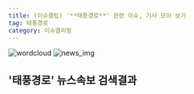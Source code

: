 ```yaml
---
title: (이슈클립) '**태풍경로**' 관련 이슈, 기사 모아 보기
tag: 태풍경로
category: 이슈클리핑
---
```

![wordcloud](https://s3.ap-northeast-2.amazonaws.com/lyrics101-wordcloud/2018-10-05-1538698521.png)
![news_img](https://user-images.githubusercontent.com/42597476/44507050-1206f400-a6e4-11e8-8d98-7ffbfebb353f.png)
## **'**태풍경로**'** 뉴스속보 검색결과

